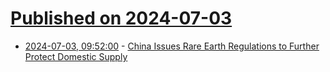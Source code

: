 # [Published on 2024-07-03](index.md)

* [2024-07-03, 09:52:00](https://soylentnews.org/article.pl?sid=24/07/02/061218&from=rss) - [China Issues Rare Earth Regulations to Further Protect Domestic Supply](https://soylentnews.org/article.pl?sid=24/07/02/061218&from=rss)
